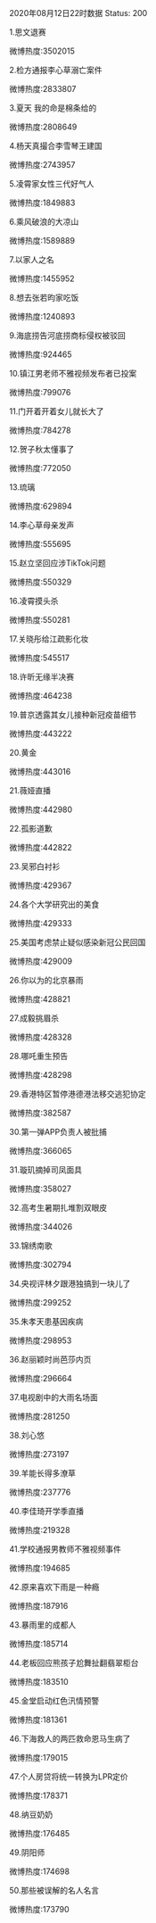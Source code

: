 2020年08月12日22时数据
Status: 200

1.思文退赛

微博热度:3502015

2.检方通报李心草溺亡案件

微博热度:2833807

3.夏天 我的命是棉条给的

微博热度:2808649

4.杨天真撮合李雪琴王建国

微博热度:2743957

5.凌霄家女性三代好气人

微博热度:1849883

6.乘风破浪的大凉山

微博热度:1589889

7.以家人之名

微博热度:1455952

8.想去张若昀家吃饭

微博热度:1240893

9.海底捞告河底捞商标侵权被驳回

微博热度:924465

10.镇江男老师不雅视频发布者已投案

微博热度:799076

11.门开着开着女儿就长大了

微博热度:784278

12.贺子秋太懂事了

微博热度:772050

13.琉璃

微博热度:629894

14.李心草母亲发声

微博热度:555695

15.赵立坚回应涉TikTok问题

微博热度:550329

16.凌霄摸头杀

微博热度:550281

17.关晓彤给江疏影化妆

微博热度:545517

18.许昕无缘半决赛

微博热度:464238

19.普京透露其女儿接种新冠疫苗细节

微博热度:443222

20.黄金

微博热度:443016

21.薇娅直播

微博热度:442980

22.孤影道歉

微博热度:442822

23.吴邪白衬衫

微博热度:429367

24.各个大学研究出的美食

微博热度:429333

25.美国考虑禁止疑似感染新冠公民回国

微博热度:429009

26.你以为的北京暴雨

微博热度:428821

27.成毅挑眉杀

微博热度:428328

28.哪吒重生预告

微博热度:428298

29.香港特区暂停港德港法移交逃犯协定

微博热度:382587

30.第一弹APP负责人被批捕

微博热度:366065

31.璇玑摘掉司凤面具

微博热度:358027

32.高考生暑期扎堆割双眼皮

微博热度:344026

33.锦绣南歌

微博热度:302794

34.央视评林夕跟港独搞到一块儿了

微博热度:299252

35.朱孝天患基因疾病

微博热度:298953

36.赵丽颖时尚芭莎内页

微博热度:296664

37.电视剧中的大雨名场面

微博热度:281250

38.刘心悠

微博热度:273197

39.羊能长得多潦草

微博热度:237776

40.李佳琦开学季直播

微博热度:219328

41.学校通报男教师不雅视频事件

微博热度:194685

42.原来喜欢下雨是一种瘾

微博热度:187916

43.暴雨里的成都人

微博热度:185714

44.老板回应熊孩子尬舞扯翻翡翠柜台

微博热度:183510

45.金堂启动红色汛情预警

微博热度:181361

46.下海救人的两匹救命恩马生病了

微博热度:179015

47.个人房贷将统一转换为LPR定价

微博热度:178371

48.纳豆奶奶

微博热度:176485

49.阴阳师

微博热度:174698

50.那些被误解的名人名言

微博热度:173790

